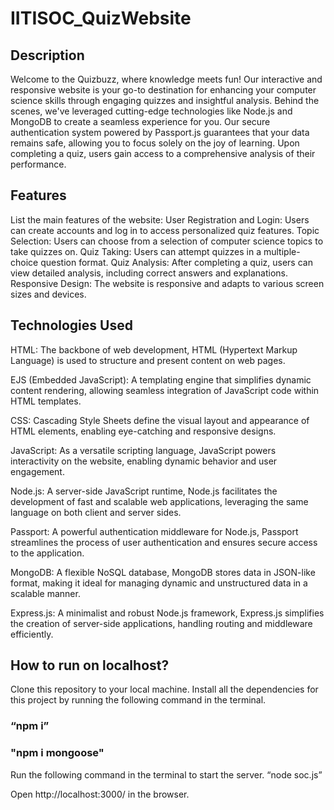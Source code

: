 # **IITISOC_QuizWebsite**

## **Description** 

Welcome to the Quizbuzz, where knowledge meets fun! Our interactive and responsive website is your go-to destination for enhancing your computer science skills through engaging quizzes and insightful analysis. Behind the scenes, we've leveraged cutting-edge technologies like Node.js and MongoDB to create a seamless experience for you. Our secure authentication system powered by Passport.js guarantees that your data remains safe, allowing you to focus solely on the joy of learning. Upon completing a quiz, users gain access to a comprehensive analysis of their performance. 

## Features

List the main features of the website:
User Registration and Login: Users can create accounts and log in to access personalized quiz features.
Topic Selection: Users can choose from a selection of computer science topics to take quizzes on.
Quiz Taking: Users can attempt quizzes in a multiple-choice question format.
Quiz Analysis: After completing a quiz, users can view detailed analysis, including correct answers and explanations.
Responsive Design: The website is responsive and adapts to various screen sizes and devices.

## Technologies Used

HTML: The backbone of web development, HTML (Hypertext Markup Language) is used to structure and present content on web pages.

EJS (Embedded JavaScript): A templating engine that simplifies dynamic content rendering, allowing seamless integration of JavaScript code within HTML templates.

CSS: Cascading Style Sheets define the visual layout and appearance of HTML elements, enabling eye-catching and responsive designs.

JavaScript: As a versatile scripting language, JavaScript powers interactivity on the website, enabling dynamic behavior and user engagement.

Node.js: A server-side JavaScript runtime, Node.js facilitates the development of fast and scalable web applications, leveraging the same language on both client and server sides.

Passport: A powerful authentication middleware for Node.js, Passport streamlines the process of user authentication and ensures secure access to the application.

MongoDB: A flexible NoSQL database, MongoDB stores data in JSON-like format, making it ideal for managing dynamic and unstructured data in a scalable manner.

Express.js: A minimalist and robust Node.js framework, Express.js simplifies the creation of server-side applications, handling routing and middleware efficiently.

## How to run on localhost?

Clone this repository to your local machine.
Install all the dependencies for this project by running the following command in the terminal.
### “npm i”
### "npm i mongoose"

Run the following command in the terminal to start the server.
“node soc.js”

Open http://localhost:3000/ in the browser.
